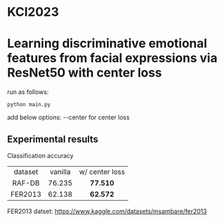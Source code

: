# KCI2023

<h1>Learning discriminative emotional features from facial expressions via ResNet50 with center loss</h1>

run as follows:
```
python main.py
```
add below options:
--center for center loss


<h2>Experimental results</h2>
Classification accuracy

<table>
  <tr align='center'><td>dataset</td><td>vanilla</td><td>w/ center loss</td></tr>
  <tr align='center'><td>RAF-DB</td><td>76.235</td><td><b>77.510</b></td></tr>
  <tr align='center'><td>FER2013</td><td>62.138</td><td><b>62.572</b></td></tr>  
</table>

FER2013 datset: https://www.kaggle.com/datasets/msambare/fer2013

